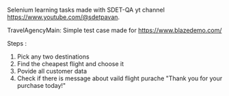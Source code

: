 Selenium learning tasks made with SDET-QA yt channel https://www.youtube.com/@sdetpavan. 

TravelAgencyMain:
Simple test case made for https://www.blazedemo.com/

Steps : 
1. Pick any two destinations
2. Find the cheapest flight and choose it
3. Povide all customer data
4. Check if there is message about vaild flight purache "Thank you for your purchase today!"
